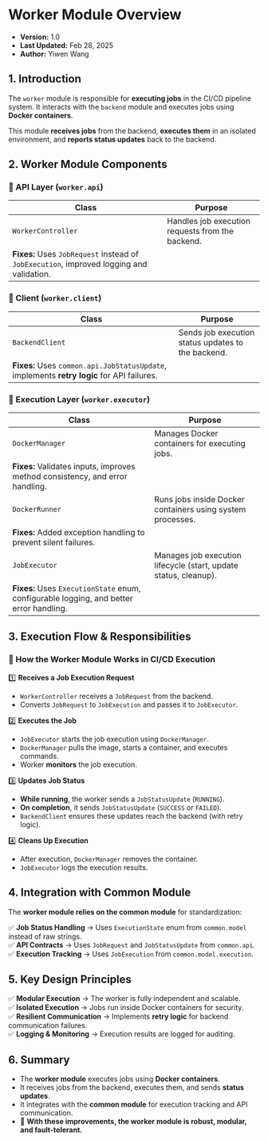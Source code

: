 # **Worker Module Overview**

- **Version:** 1.0
- **Last Updated:** Feb 28, 2025
- **Author:** Yiwen Wang

## **1. Introduction**
The `worker` module is responsible for **executing jobs** in the CI/CD pipeline system. It interacts with the `backend` module and executes jobs using **Docker containers**.

This module **receives jobs** from the backend, **executes them** in an isolated environment, and **reports status updates** back to the backend.

## **2. Worker Module Components**
### **🔹 API Layer (`worker.api`)**
| **Class** | **Purpose** |
|-----------|------------|
| `WorkerController` | Handles job execution requests from the backend. |
| **Fixes:** Uses `JobRequest` instead of `JobExecution`, improved logging and validation. |

### **🔹 Client (`worker.client`)**
| **Class** | **Purpose** |
|-----------|------------|
| `BackendClient` | Sends job execution status updates to the backend. |
| **Fixes:** Uses `common.api.JobStatusUpdate`, implements **retry logic** for API failures. |

### **🔹 Execution Layer (`worker.executor`)**
| **Class** | **Purpose** |
|-----------|------------|
| `DockerManager` | Manages Docker containers for executing jobs. |
| **Fixes:** Validates inputs, improves method consistency, and error handling. |
| `DockerRunner` | Runs jobs inside Docker containers using system processes. |
| **Fixes:** Added exception handling to prevent silent failures. |
| `JobExecutor` | Manages job execution lifecycle (start, update status, cleanup). |
| **Fixes:** Uses `ExecutionState` enum, configurable logging, and better error handling. |

## **3. Execution Flow & Responsibilities**
### **🔹 How the Worker Module Works in CI/CD Execution**

1️⃣ **Receives a Job Execution Request**
- `WorkerController` receives a `JobRequest` from the backend.
- Converts `JobRequest` to `JobExecution` and passes it to `JobExecutor`.

2️⃣ **Executes the Job**
- `JobExecutor` starts the job execution using `DockerManager`.
- `DockerManager` pulls the image, starts a container, and executes commands.
- Worker **monitors** the job execution.

3️⃣ **Updates Job Status**
- **While running**, the worker sends a `JobStatusUpdate` (`RUNNING`).
- **On completion**, it sends `JobStatusUpdate` (`SUCCESS` or `FAILED`).
- `BackendClient` ensures these updates reach the backend (with retry logic).

4️⃣ **Cleans Up Execution**
- After execution, `DockerManager` removes the container.
- `JobExecutor` logs the execution results.

## **4. Integration with Common Module**
The **worker module relies on the common module** for standardization:

✅ **Job Status Handling** → Uses `ExecutionState` enum from `common.model` instead of raw strings.  
✅ **API Contracts** → Uses `JobRequest` and `JobStatusUpdate` from `common.api`.  
✅ **Execution Tracking** → Uses `JobExecution` from `common.model.execution`.

## **5. Key Design Principles**
✅ **Modular Execution** → The worker is fully independent and scalable.  
✅ **Isolated Execution** → Jobs run inside Docker containers for security.  
✅ **Resilient Communication** → Implements **retry logic** for backend communication failures.  
✅ **Logging & Monitoring** → Execution results are logged for auditing.

## **6. Summary**
- The **worker module** executes jobs using **Docker containers**.
- It receives jobs from the backend, executes them, and sends **status updates**.
- It integrates with the **common module** for execution tracking and API communication.
- 🚀 **With these improvements, the worker module is robust, modular, and fault-tolerant.**

